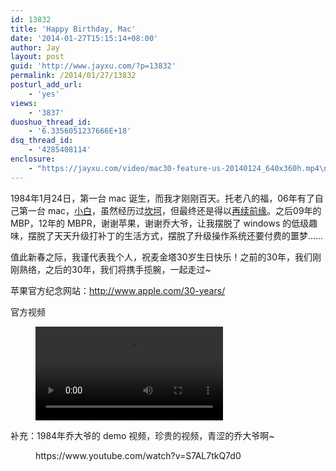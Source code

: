 ```yaml
---
id: 13832
title: 'Happy Birthday, Mac'
date: '2014-01-27T15:15:14+08:00'
author: Jay
layout: post
guid: 'http://www.jayxu.com/?p=13832'
permalink: /2014/01/27/13832
posturl_add_url:
    - 'yes'
views:
    - '3837'
duoshuo_thread_id:
    - '6.3356051237666E+18'
dsq_thread_id:
    - '4285408114'
enclosure:
    - "https://jayxu.com/video/mac30-feature-us-20140124_640x360h.mp4\n36024458\nvideo/mp4\n"
---
```


<!-- wp:paragraph -->
<p>1984年1月24日，第一台 mac 诞生，而我才刚刚百天。托老八的福，06年有了自己第一台 mac，<a href="http://www.jayxu.com/2006/09/20/120/" target="_blank" rel="noopener">小白</a>，虽然经历过<a href="http://www.jayxu.com/2008/05/03/351/" target="_blank" rel="noopener">坎坷</a>，但最终还是得以<a href="http://www.jayxu.com/2008/05/29/356/" target="_blank" rel="noopener">再续前缘</a>。之后09年的 MBP，12年的 MBPR，谢谢苹果，谢谢乔大爷，让我摆脱了 windows 的低级趣味，摆脱了天天升级打补丁的生活方式，摆脱了升级操作系统还要付费的噩梦……</p>
<!-- /wp:paragraph -->

<!-- wp:paragraph -->
<p>值此新春之际，我谨代表我个人，祝麦金塔30岁生日快乐！之前的30年，我们刚刚熟络，之后的30年，我们将携手揽腕，一起走过~</p>
<!-- /wp:paragraph -->

<!-- wp:paragraph -->
<p>苹果官方纪念网站：<a href="http://www.apple.com/30-years/" target="_blank" rel="noopener">http://www.apple.com/30-years/</a></p>
<!-- /wp:paragraph -->

<!-- wp:paragraph -->
<p>官方视频</p>
<!-- /wp:paragraph -->

<!-- wp:video -->
<figure class="wp-block-video"><video controls src="https://jayxu.com/video/mac30-feature-us-20140124_640x360h.mp4"></video></figure>
<!-- /wp:video -->

<!-- wp:paragraph -->
<p>补充：1984年乔大爷的 demo 视频，珍贵的视频，青涩的乔大爷啊~</p>
<!-- /wp:paragraph -->

<!-- wp:embed {"url":"https://www.youtube.com/watch?v=S7AL7tkQ7d0","type":"video","providerNameSlug":"youtube","responsive":true,"className":"wp-embed-aspect-16-9 wp-has-aspect-ratio"} -->
<figure class="wp-block-embed is-type-video is-provider-youtube wp-block-embed-youtube wp-embed-aspect-16-9 wp-has-aspect-ratio"><div class="wp-block-embed__wrapper">
https://www.youtube.com/watch?v=S7AL7tkQ7d0
</div></figure>
<!-- /wp:embed -->